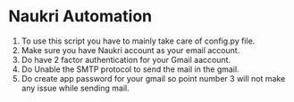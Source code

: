 # Naukri Automation

1. To use this script you have to mainly take care of config.py file.
2. Make sure you have Naukri account as your email account.
3. Do have 2 factor authentication for your Gmail aaccount.
4. Do Unable the SMTP protocol to send the mail in the gmail.
5. Do create app password for your gmail so point number 3 will not make any issue while sending mail.
